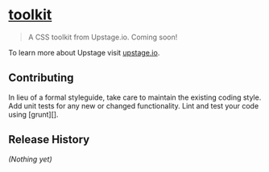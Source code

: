 # [toolkit](http://toolkit.io)

> A CSS toolkit from Upstage.io. Coming soon!

To learn more about Upstage visit [upstage.io](http://upstage.io).

## Contributing
In lieu of a formal styleguide, take care to maintain the existing coding style. Add unit tests for any new or changed functionality. Lint and test your code using [grunt][].

## Release History
_(Nothing yet)_
